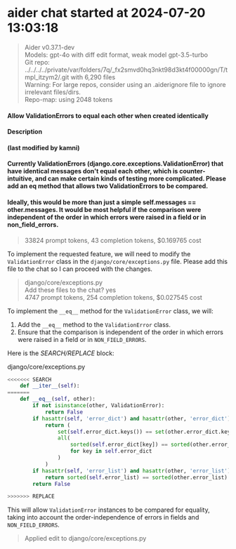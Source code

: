 
# aider chat started at 2024-07-20 13:03:18

> Aider v0.37.1-dev  
> Models: gpt-4o with diff edit format, weak model gpt-3.5-turbo  
> Git repo: ../../../../private/var/folders/7q/_fx2smvd0hq3nkt98d3kt4f00000gn/T/tmpl_itzym2/.git with 6,290 files  
> Warning: For large repos, consider using an .aiderignore file to ignore irrelevant files/dirs.  
> Repo-map: using 2048 tokens  

#### Allow ValidationErrors to equal each other when created identically  
#### Description  
#### 	   
#### 		(last modified by kamni)  
#### 	   
#### Currently ValidationErrors (django.core.exceptions.ValidationError) that have identical messages don't equal each other, which is counter-intuitive, and can make certain kinds of testing more complicated. Please add an __eq__ method that allows two ValidationErrors to be compared.   
#### Ideally, this would be more than just a simple self.messages == other.messages. It would be most helpful if the comparison were independent of the order in which errors were raised in a field or in non_field_errors.  
> 33824 prompt tokens, 43 completion tokens, $0.169765 cost  

To implement the requested feature, we will need to modify the `ValidationError` class in the `django/core/exceptions.py` file. Please add this file to the chat so I can proceed with the changes.

> django/core/exceptions.py  
> Add these files to the chat? yes  
> 4747 prompt tokens, 254 completion tokens, $0.027545 cost  

To implement the `__eq__` method for the `ValidationError` class, we will:

1. Add the `__eq__` method to the `ValidationError` class.
2. Ensure that the comparison is independent of the order in which errors were raised in a field or in `NON_FIELD_ERRORS`.

Here is the *SEARCH/REPLACE* block:

django/core/exceptions.py
```python
<<<<<<< SEARCH
    def __iter__(self):
=======
    def __eq__(self, other):
        if not isinstance(other, ValidationError):
            return False
        if hasattr(self, 'error_dict') and hasattr(other, 'error_dict'):
            return (
                set(self.error_dict.keys()) == set(other.error_dict.keys()) and
                all(
                    sorted(self.error_dict[key]) == sorted(other.error_dict[key])
                    for key in self.error_dict
                )
            )
        if hasattr(self, 'error_list') and hasattr(other, 'error_list'):
            return sorted(self.error_list) == sorted(other.error_list)
        return False

>>>>>>> REPLACE
```

This will allow `ValidationError` instances to be compared for equality, taking into account the order-independence of errors in fields and `NON_FIELD_ERRORS`.

> Applied edit to django/core/exceptions.py  
